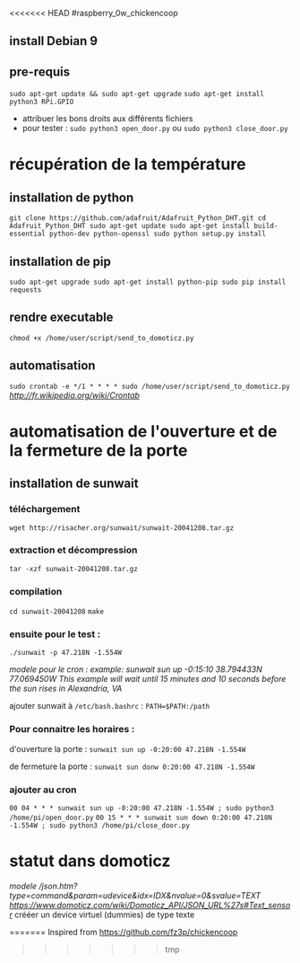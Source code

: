 <<<<<<< HEAD
#raspberry_0w_chickencoop

## install Debian 9

## pre-requis 
`sudo apt-get update && sudo apt-get upgrade`
`sudo apt-get install python3 RPi.GPIO`

* attribuer les bons droits aux différents fichiers 
* pour tester : `sudo python3 open_door.py` ou  `sudo python3 close_door.py`


# récupération de la température

## installation de python
`
git clone https://github.com/adafruit/Adafruit_Python_DHT.git
cd Adafruit_Python_DHT
sudo apt-get update
sudo apt-get install build-essential python-dev python-openssl
sudo python setup.py install
`

## installation de pip
`
sudo apt-get upgrade
sudo apt-get install python-pip
sudo pip install requests
`

## rendre executable
`chmod +x /home/user/script/send_to_domoticz.py`

## automatisation 
`
sudo crontab -e
*/1 * * * * sudo /home/user/script/send_to_domoticz.py
`
*http://fr.wikipedia.org/wiki/Crontab*

# automatisation de l'ouverture et de la fermeture de la porte 

## installation de sunwait  
### téléchargement 
`wget http://risacher.org/sunwait/sunwait-20041208.tar.gz`

### extraction et décompression
`tar -xzf sunwait-20041208.tar.gz`

### compilation
`cd sunwait-20041208`
`make`

### ensuite pour le test : 
`./sunwait -p 47.218N -1.554W`

*modele pour le cron : example: sunwait sun up -0:15:10 38.794433N 77.069450W
This example will wait until 15 minutes and 10 seconds before the sun rises in Alexandria, VA*

ajouter sunwait à `/etc/bash.bashrc` : `PATH=$PATH:/path` 

### Pour connaitre les horaires :
d'ouverture la porte : 
`sunwait sun up -0:20:00 47.218N -1.554W`

de fermeture la porte : 
`sunwait sun donw 0:20:00 47.218N -1.554W`

### ajouter au cron 
`00 04 * * * sunwait sun up -0:20:00 47.218N -1.554W ; sudo python3 /home/pi/open_door.py`
`00 15 * * * sunwait sun down 0:20:00 47.218N -1.554W ; sudo python3 /home/pi/close_door.py`

# statut dans domoticz
*modele /json.htm?type=command&param=udevice&idx=IDX&nvalue=0&svalue=TEXT
https://www.domoticz.com/wiki/Domoticz_API/JSON_URL%27s#Text_sensor*
crééer un device virtuel (dummies) de type texte

=======
Inspired from https://github.com/fz3p/chickencoop
>>>>>>> tmp
